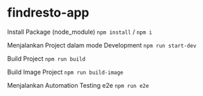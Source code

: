 # findresto-app

Install Package (node_module)
`npm install` / `npm i`

Menjalankan Project dalam mode Development
`npm run start-dev`

Build Project
`npm run build`

Build Image Project
`npm run build-image`

Menjalankan Automation Testing e2e
`npm run e2e`